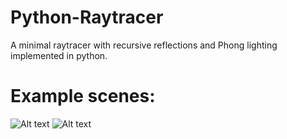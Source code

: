 # Python-Raytracer
A minimal raytracer with recursive reflections and Phong lighting implemented in python.

# Example scenes:
![Alt text](https://github.com/KillerToxic50/Python-Raytracer/blob/master/screenshot.PNG?raw=true)
![Alt text](https://github.com/KillerToxic50/Python-Raytracer/blob/master/screenshot_2.PNG?raw=true)
